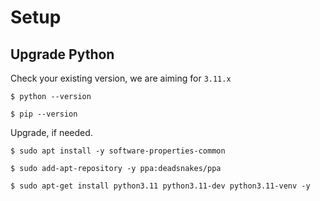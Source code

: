 # Setup

## Upgrade Python

Check your existing version, we are aiming for `3.11.x`

```
$ python --version

$ pip --version
```

Upgrade, if needed.
```
$ sudo apt install -y software-properties-common

$ sudo add-apt-repository -y ppa:deadsnakes/ppa

$ sudo apt-get install python3.11 python3.11-dev python3.11-venv -y
```
